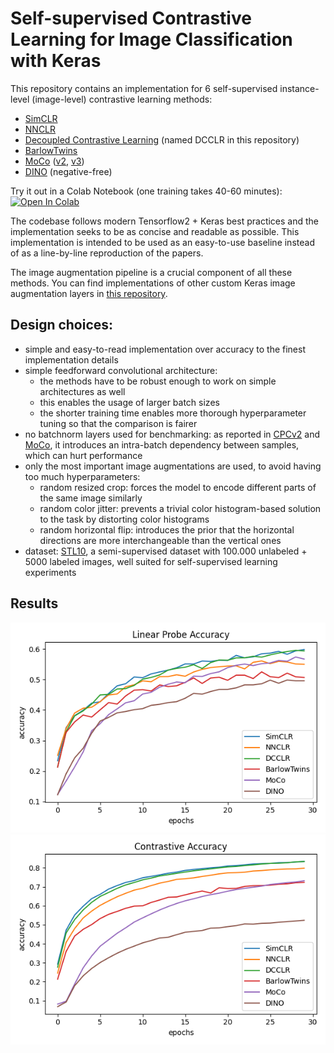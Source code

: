 # Self-supervised Contrastive Learning for Image Classification with Keras

This repository contains an implementation for 6 self-supervised instance-level (image-level) contrastive learning methods:
- [SimCLR](https://arxiv.org/abs/2002.05709)
- [NNCLR](https://arxiv.org/abs/2104.14548)
- [Decoupled Contrastive Learning](https://arxiv.org/abs/2110.06848) (named DCCLR in this repository)
- [BarlowTwins](https://arxiv.org/abs/2103.03230)
- [MoCo](https://arxiv.org/abs/1911.05722) ([v2](https://arxiv.org/abs/2003.04297), [v3](https://arxiv.org/abs/2104.02057))
- [DINO](https://arxiv.org/abs/2104.14294) (negative-free)

Try it out in a Colab Notebook (one training takes 40-60 minutes): [![Open In Colab](https://colab.research.google.com/assets/colab-badge.svg)](https://colab.research.google.com/github/beresandras/contrastive-classification-keras/blob/master/contrastive_classification_keras.ipynb)

The codebase follows modern Tensorflow2 + Keras best practices and the implementation seeks to be as concise and readable as possible. This implementation is intended to be used as an easy-to-use baseline instead of as a line-by-line reproduction of the papers.

The image augmentation pipeline is a crucial component of all these methods. You can find implementations of other custom Keras image augmentation layers in [this repository](https://github.com/beresandras/image-augmentation-layers-keras).

## Design choices:
- simple and easy-to-read implementation over accuracy to the finest implementation details
- simple feedforward convolutional architecture: 
    - the methods have to be robust enough to work on simple architectures as well
    - this enables the usage of larger batch sizes
    - the shorter training time enables more thorough hyperparameter tuning so that the comparison is fairer
- no batchnorm layers used for benchmarking: as reported in [CPCv2](https://arxiv.org/abs/1905.09272) and [MoCo](https://arxiv.org/abs/1911.05722), it introduces an intra-batch dependency between samples, which can hurt performance
- only the most important image augmentations are used, to avoid having too much hyperparameters:
    - random resized crop: forces the model to encode different parts of the same image similarly
    - random color jitter: prevents a trivial color histogram-based solution to the task by distorting color histograms
    - random horizontal flip: introduces the prior that the horizontal directions are more interchangeable than the vertical ones
- dataset: [STL10](https://ai.stanford.edu/~acoates/stl10/), a semi-supervised dataset with 100.000 unlabeled + 5000 labeled images, well suited for self-supervised learning experiments

## Results
![linear probe accuracy plot](./assets/probe_acc.png)
![contrastive accuracy plot](./assets/contr_acc.png)

